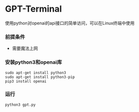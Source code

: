 # GPT-Terminal
使用python对openai的api接口的简单访问，可以在Linux终端中使用

### 前提条件
- 需要魔法上网


### 安装python3和openai库
```shell
sudo apt-get install python3
sudo apt-get install python3-pip
pip3 install openai
```

### 运行
```shell
python3 gpt.py
```
